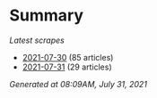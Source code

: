 # Summary
*Latest scrapes*
* [2021-07-30](https://github.com/nuuuwan/news_lk/blob/data/news_lk.2021-07-30.json) (85 articles)
* [2021-07-31](https://github.com/nuuuwan/news_lk/blob/data/news_lk.2021-07-31.json) (29 articles)

*Generated at 08:09AM, July 31, 2021*